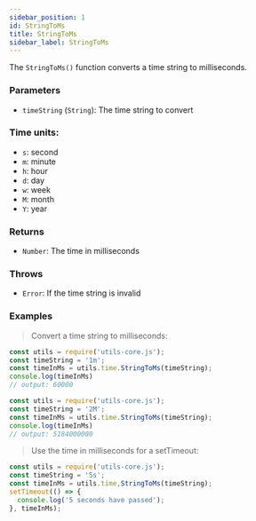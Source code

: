 ```yaml
---
sidebar_position: 1
id: StringToMs
title: StringToMs
sidebar_label: StringToMs
---
```


The `StringToMs()` function converts a time string to milliseconds.

### Parameters

- `timeString` (`String`): The time string to convert

### Time units:
- `s`: second
- `m`: minute
- `h`: hour
- `d`: day
- `w`: week
- `M`: month
- `Y`: year

### Returns

- `Number`: The time in milliseconds

### Throws

- `Error`: If the time string is invalid

### Examples

> Convert a time string to milliseconds:

```js
const utils = require('utils-core.js');
const timeString = '1m';
const timeInMs = utils.time.StringToMs(timeString);
console.log(timeInMs) 
// output: 60000
```

```js
const utils = require('utils-core.js');
const timeString = '2M';
const timeInMs = utils.time.StringToMs(timeString); 
console.log(timeInMs) 
// output: 5184000000
```

> Use the time in milliseconds for a setTimeout:

```js
const utils = require('utils-core.js');
const timeString = '5s';
const timeInMs = utils.time,StringToMs(timeString);
setTimeout(() => {
  console.log('5 seconds have passed');
}, timeInMs);
```
